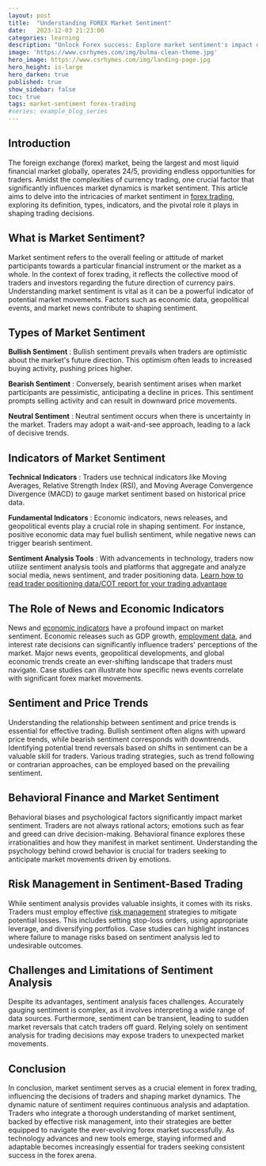 ```yaml
---
layout: post
title:  "Understanding FOREX Market Sentiment"
date:   2023-12-03 21:23:00
categories: learning
description: "Unlock Forex success: Explore market sentiment's impact on trading decisions, risk management, and trend identification in this comprehensive guide."
image: 'https://www.csrhymes.com/img/bulma-clean-theme.jpg'
hero_image: https://www.csrhymes.com/img/landing-page.jpg
hero_height: is-large
hero_darken: true
published: true
show_sidebar: false
toc: true
tags: market-sentiment forex-trading
#series: example_blog_series
---
```


## Introduction
The foreign exchange (forex) market, being the largest and most liquid financial market globally, operates 24/5, providing endless opportunities for traders. Amidst the complexities of currency trading, one crucial factor that significantly influences market dynamics is market sentiment. This article aims to delve into the intricacies of market sentiment in <a href="https://www.daytrading.ltd/learning/what-is-forex-trading">forex trading</a>, exploring its definition, types, indicators, and the pivotal role it plays in shaping trading decisions.
  
## What is Market Sentiment?
Market sentiment refers to the overall feeling or attitude of market participants towards a particular financial instrument or the market as a whole. In the context of forex trading, it reflects the collective mood of traders and investors regarding the future direction of currency pairs. Understanding market sentiment is vital as it can be a powerful indicator of potential market movements. Factors such as economic data, geopolitical events, and market news contribute to shaping sentiment.
  
## Types of Market Sentiment
 **Bullish Sentiment** : Bullish sentiment prevails when traders are optimistic about the market's future direction. This optimism often leads to increased buying activity, pushing prices higher.

 **Bearish Sentiment** : Conversely, bearish sentiment arises when market participants are pessimistic, anticipating a decline in prices. This sentiment prompts selling activity and can result in downward price movements.

 **Neutral Sentiment** : Neutral sentiment occurs when there is uncertainty in the market. Traders may adopt a wait-and-see approach, leading to a lack of decisive trends.

## Indicators of Market Sentiment
 **Technical Indicators** : Traders use technical indicators like Moving Averages, Relative Strength Index (RSI), and Moving Average Convergence Divergence (MACD) to gauge market sentiment based on historical price data.

 **Fundamental Indicators** : Economic indicators, news releases, and geopolitical events play a crucial role in shaping sentiment. For instance, positive economic data may fuel bullish sentiment, while negative news can trigger bearish sentiment.

 **Sentiment Analysis Tools** : With advancements in technology, traders now utilize sentiment analysis tools and platforms that aggregate and analyze social media, news sentiment, and trader positioning data. <a href="https://www.daytrading.ltd/2023/12/decoding-cot-report-comprehensive-guide.html">Learn how to read trader positioning data/COT report for your trading advantage</a>

## The Role of News and Economic Indicators
News and <a href="https://www.daytrading.ltd/2023/12/understanding-economic-indicators-and.html">economic indicators</a> have a profound impact on market sentiment. Economic releases such as GDP growth, <a href="https://www.daytrading.ltd/2023/12/unveiling-dynamics-comprehensive.html">employment data</a>, and interest rate decisions can significantly influence traders' perceptions of the market. Major news events, geopolitical developments, and global economic trends create an ever-shifting landscape that traders must navigate. Case studies can illustrate how specific news events correlate with significant forex market movements.
  
## Sentiment and Price Trends
Understanding the relationship between sentiment and price trends is essential for effective trading. Bullish sentiment often aligns with upward price trends, while bearish sentiment corresponds with downtrends. Identifying potential trend reversals based on shifts in sentiment can be a valuable skill for traders. Various trading strategies, such as trend following or contrarian approaches, can be employed based on the prevailing sentiment.

## Behavioral Finance and Market Sentiment
Behavioral biases and psychological factors significantly impact market sentiment. Traders are not always rational actors; emotions such as fear and greed can drive decision-making. Behavioral finance explores these irrationalities and how they manifest in market sentiment. Understanding the psychology behind crowd behavior is crucial for traders seeking to anticipate market movements driven by emotions.

## Risk Management in Sentiment-Based Trading
While sentiment analysis provides valuable insights, it comes with its risks. Traders must employ effective <a href="https://www.daytrading.ltd/2023/12/mastering-forex-risk-management.html">risk management</a> strategies to mitigate potential losses. This includes setting stop-loss orders, using appropriate leverage, and diversifying portfolios. Case studies can highlight instances where failure to manage risks based on sentiment analysis led to undesirable outcomes.

## Challenges and Limitations of Sentiment Analysis
Despite its advantages, sentiment analysis faces challenges. Accurately gauging sentiment is complex, as it involves interpreting a wide range of data sources. Furthermore, sentiment can be transient, leading to sudden market reversals that catch traders off guard. Relying solely on sentiment analysis for trading decisions may expose traders to unexpected market movements.

## Conclusion
In conclusion, market sentiment serves as a crucial element in forex trading, influencing the decisions of traders and shaping market dynamics. The dynamic nature of sentiment requires continuous analysis and adaptation. Traders who integrate a thorough understanding of market sentiment, backed by effective risk management, into their strategies are better equipped to navigate the ever-evolving forex market successfully. As technology advances and new tools emerge, staying informed and adaptable becomes increasingly essential for traders seeking consistent success in the forex arena.

<script type="application/ld+json">
{
  "@context": "https://schema.org",
  "@type": "FAQPage",
  "mainEntity": [
    {
      "@type": "Question",
      "name": "What is market sentiment in forex trading?",
      "acceptedAnswer": {
        "@type": "Answer",
        "text": "Market sentiment refers to the collective mood of traders and investors towards the future direction of currency pairs, influencing trading decisions."
      }
    },
    {
      "@type": "Question",
      "name": "How does bullish sentiment impact forex trading?",
      "acceptedAnswer": {
        "@type": "Answer",
        "text": "Bullish sentiment, marked by optimism, often leads to increased buying activity, pushing prices higher and creating upward trends in forex trading."
      }
    },
    {
      "@type": "Question",
      "name": "What are common indicators of market sentiment?",
      "acceptedAnswer": {
        "@type": "Answer",
        "text": "Technical indicators (e.g., Moving Averages, RSI), fundamental indicators (economic data, news), and sentiment analysis tools are common indicators of market sentiment."
      }
    },
    {
      "@type": "Question",
      "name": "How does behavioral finance relate to market sentiment?",
      "acceptedAnswer": {
        "@type": "Answer",
        "text": "Behavioral biases and psychological factors impact market sentiment. Understanding behavioral finance helps traders navigate emotions and anticipate market movements."
      }
    },
    {
      "@type": "Question",
      "name": "Why is risk management important in sentiment-based trading?",
      "acceptedAnswer": {
        "@type": "Answer",
        "text": "Effective risk management, including setting stop-loss orders and diversifying portfolios, is crucial to mitigate potential losses associated with sentiment-based trading."
      }
    }
  ]
}
</script>
